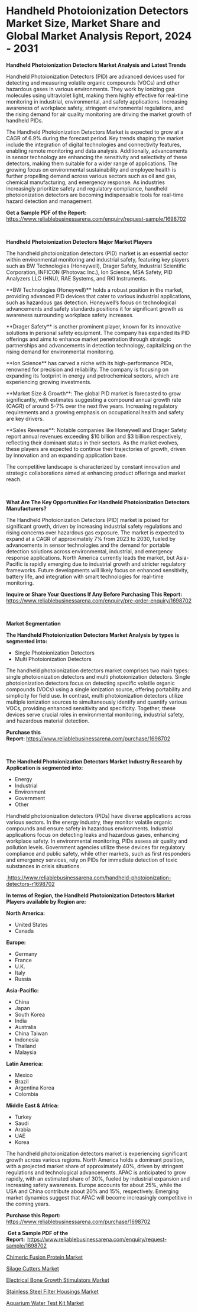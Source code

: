 <p><h1>Handheld Photoionization Detectors Market Size, Market Share and Global Market Analysis Report, 2024 - 2031</h1></p><p><strong>Handheld Photoionization Detectors Market Analysis and Latest Trends</strong></p>
<p><p>Handheld Photoionization Detectors (PID) are advanced devices used for detecting and measuring volatile organic compounds (VOCs) and other hazardous gases in various environments. They work by ionizing gas molecules using ultraviolet light, making them highly effective for real-time monitoring in industrial, environmental, and safety applications. Increasing awareness of workplace safety, stringent environmental regulations, and the rising demand for air quality monitoring are driving the market growth of handheld PIDs.</p><p>The Handheld Photoionization Detectors Market is expected to grow at a CAGR of 6.9% during the forecast period. Key trends shaping the market include the integration of digital technologies and connectivity features, enabling remote monitoring and data analysis. Additionally, advancements in sensor technology are enhancing the sensitivity and selectivity of these detectors, making them suitable for a wider range of applications. The growing focus on environmental sustainability and employee health is further propelling demand across various sectors such as oil and gas, chemical manufacturing, and emergency response. As industries increasingly prioritize safety and regulatory compliance, handheld photoionization detectors are becoming indispensable tools for real-time hazard detection and management.</p></p>
<p><strong>Get a Sample PDF of the Report:&nbsp;</strong> <a href="https://www.reliablebusinessarena.com/enquiry/request-sample/1698702?utm_campaign=1579&utm_medium=2&utm_source=Github&utm_content=ia&utm_term=20102024&utm_id=handheld-photoionization-detectors">https://www.reliablebusinessarena.com/enquiry/request-sample/1698702</a></p>
<p>&nbsp;</p>
<p><strong>Handheld Photoionization Detectors Major Market Players</strong></p>
<p><p>The handheld photoionization detectors (PID) market is an essential sector within environmental monitoring and industrial safety, featuring key players such as BW Technologies (Honeywell), Drager Safety, Industrial Scientific Corporation, INFICON (Photovac Inc.), Ion Science, MSA Safety, PID Analyzers LLC (HNU), RAE Systems, and RKI Instruments. </p><p>**BW Technologies (Honeywell)** holds a robust position in the market, providing advanced PID devices that cater to various industrial applications, such as hazardous gas detection. Honeywell’s focus on technological advancements and safety standards positions it for significant growth as awareness surrounding workplace safety increases.</p><p>**Drager Safety** is another prominent player, known for its innovative solutions in personal safety equipment. The company has expanded its PID offerings and aims to enhance market penetration through strategic partnerships and advancements in detection technology, capitalizing on the rising demand for environmental monitoring.</p><p>**Ion Science** has carved a niche with its high-performance PIDs, renowned for precision and reliability. The company is focusing on expanding its footprint in energy and petrochemical sectors, which are experiencing growing investments. </p><p>**Market Size & Growth**: The global PID market is forecasted to grow significantly, with estimates suggesting a compound annual growth rate (CAGR) of around 5-7% over the next five years. Increasing regulatory requirements and a growing emphasis on occupational health and safety are key drivers.</p><p>**Sales Revenue**: Notable companies like Honeywell and Drager Safety report annual revenues exceeding $10 billion and $3 billion respectively, reflecting their dominant status in their sectors. As the market evolves, these players are expected to continue their trajectories of growth, driven by innovation and an expanding application base. </p><p>The competitive landscape is characterized by constant innovation and strategic collaborations aimed at enhancing product offerings and market reach.</p></p>
<p>&nbsp;</p>
<p><strong>What Are The Key Opportunities For Handheld Photoionization Detectors Manufacturers?</strong></p>
<p><p>The Handheld Photoionization Detectors (PID) market is poised for significant growth, driven by increasing industrial safety regulations and rising concerns over hazardous gas exposure. The market is expected to expand at a CAGR of approximately 7% from 2023 to 2030, fueled by advancements in sensor technologies and the demand for portable detection solutions across environmental, industrial, and emergency response applications. North America currently leads the market, but Asia-Pacific is rapidly emerging due to industrial growth and stricter regulatory frameworks. Future developments will likely focus on enhanced sensitivity, battery life, and integration with smart technologies for real-time monitoring.</p></p>
<p><strong>Inquire or Share Your Questions If Any Before Purchasing This Report:</strong> <a href="https://www.reliablebusinessarena.com/enquiry/pre-order-enquiry/1698702?utm_campaign=1579&utm_medium=2&utm_source=Github&utm_content=ia&utm_term=20102024&utm_id=handheld-photoionization-detectors">https://www.reliablebusinessarena.com/enquiry/pre-order-enquiry/1698702</a></p>
<p>&nbsp;</p>
<p><strong>Market Segmentation</strong></p>
<p><strong>The Handheld Photoionization Detectors Market Analysis by types is segmented into:</strong></p>
<p><ul><li>Single Photoionization Detectors</li><li>Multi Photoionization Detectors</li></ul></p>
<p><p>The handheld photoionization detectors market comprises two main types: single photoionization detectors and multi photoionization detectors. Single photoionization detectors focus on detecting specific volatile organic compounds (VOCs) using a single ionization source, offering portability and simplicity for field use. In contrast, multi photoionization detectors utilize multiple ionization sources to simultaneously identify and quantify various VOCs, providing enhanced sensitivity and specificity. Together, these devices serve crucial roles in environmental monitoring, industrial safety, and hazardous material detection.</p></p>
<p><strong>Purchase this Report:&nbsp;</strong><a href="https://www.reliablebusinessarena.com/purchase/1698702?utm_campaign=1579&utm_medium=2&utm_source=Github&utm_content=ia&utm_term=20102024&utm_id=handheld-photoionization-detectors">https://www.reliablebusinessarena.com/purchase/1698702</a></p>
<p>&nbsp;</p>
<p><strong>The Handheld Photoionization Detectors Market Industry Research by Application is segmented into:</strong></p>
<p><ul><li>Energy</li><li>Industrial</li><li>Environment</li><li>Government</li><li>Other</li></ul></p>
<p><p>Handheld photoionization detectors (PIDs) have diverse applications across various sectors. In the energy industry, they monitor volatile organic compounds and ensure safety in hazardous environments. Industrial applications focus on detecting leaks and hazardous gases, enhancing workplace safety. In environmental monitoring, PIDs assess air quality and pollution levels. Government agencies utilize these devices for regulatory compliance and public safety, while other markets, such as first responders and emergency services, rely on PIDs for immediate detection of toxic substances in crisis situations.</p></p>
<p><a href="https://www.reliablebusinessarena.com/handheld-photoionization-detectors-r1698702?utm_campaign=1579&utm_medium=2&utm_source=Github&utm_content=ia&utm_term=20102024&utm_id=handheld-photoionization-detectors">&nbsp;https://www.reliablebusinessarena.com/handheld-photoionization-detectors-r1698702</a></p>
<p><strong>In terms of Region, the Handheld Photoionization Detectors Market Players available by Region are:</strong></p>
<p>
    <p> <strong> North America: </strong>
        <ul>
            <li>United States</li>
            <li>Canada</li>
        </ul>
        </p> 
    <p> <strong> Europe: </strong>
        <ul>
            <li>Germany</li>
            <li>France</li>
            <li>U.K.</li>
            <li>Italy</li>
            <li>Russia</li>
        </ul>
        </p> 
    <p> <strong> Asia-Pacific: </strong>
        <ul>
            <li>China</li>
            <li>Japan</li>
            <li>South Korea</li>
            <li>India</li>
            <li>Australia</li>
            <li>China Taiwan</li>
            <li>Indonesia</li>
            <li>Thailand</li>
            <li>Malaysia</li>
        </ul>
        </p> 
    <p> <strong> Latin America: </strong>
        <ul>
            <li>Mexico</li>
            <li>Brazil</li>
            <li>Argentina Korea</li>
            <li>Colombia</li>
        </ul>
        </p> 
    <p> <strong> Middle East & Africa: </strong>
        <ul>
            <li>Turkey</li>
            <li>Saudi</li>
            <li>Arabia</li>
            <li>UAE</li>
            <li>Korea</li>
        </ul>
    </p>
    </p>
<p><p>The handheld photoionization detectors market is experiencing significant growth across various regions. North America holds a dominant position, with a projected market share of approximately 40%, driven by stringent regulations and technological advancements. APAC is anticipated to grow rapidly, with an estimated share of 30%, fueled by industrial expansion and increasing safety awareness. Europe accounts for about 25%, while the USA and China contribute about 20% and 15%, respectively. Emerging market dynamics suggest that APAC will become increasingly competitive in the coming years.</p></p>
<p><strong>Purchase this Report: </strong><a href="https://www.reliablebusinessarena.com/purchase/1698702?utm_campaign=1579&utm_medium=2&utm_source=Github&utm_content=ia&utm_term=20102024&utm_id=handheld-photoionization-detectors">https://www.reliablebusinessarena.com/purchase/1698702</a></p>
<p>&nbsp;<strong>Get a Sample PDF of the Report:&nbsp;&nbsp;</strong><a href="https://www.reliablebusinessarena.com/enquiry/request-sample/1698702?utm_campaign=1579&utm_medium=2&utm_source=Github&utm_content=ia&utm_term=20102024&utm_id=handheld-photoionization-detectors">https://www.reliablebusinessarena.com/enquiry/request-sample/1698702</a></p>
<p><strong></strong></p>
<p><p><a href="https://www.linkedin.com/pulse/chimeric-fusion-protein-market-innovations-trends-comprehensive-6ra5c?utm_campaign=1579&utm_medium=2&utm_source=Github&utm_content=ia&utm_term=20102024&utm_id=handheld-photoionization-detectors">Chimeric Fusion Protein Market</a></p><p><a href="https://github.com/rahu1506/Market-Research-Report-List-6/blob/main/silage-cutters-market.md?utm_campaign=1579&utm_medium=2&utm_source=Github&utm_content=ia&utm_term=20102024&utm_id=handheld-photoionization-detectors">Silage Cutters Market</a></p><p><a href="https://www.linkedin.com/pulse/booming-electrical-bone-growth-stimulators-market-sector-analysis-q0jme?utm_campaign=1579&utm_medium=2&utm_source=Github&utm_content=ia&utm_term=20102024&utm_id=handheld-photoionization-detectors">Electrical Bone Growth Stimulators Market</a></p><p><a href="https://www.linkedin.com/pulse/evaluating-stainless-steel-filter-housings-market-trends-growth-vmtoe?utm_campaign=1579&utm_medium=2&utm_source=Github&utm_content=ia&utm_term=20102024&utm_id=handheld-photoionization-detectors">Stainless Steel Filter Housings Market</a></p><p><a href="https://www.linkedin.com/pulse/aquarium-water-test-kit-market-penetration-strategies-untapped-j4vic?utm_campaign=1579&utm_medium=2&utm_source=Github&utm_content=ia&utm_term=20102024&utm_id=handheld-photoionization-detectors">Aquarium Water Test Kit Market</a></p></p>